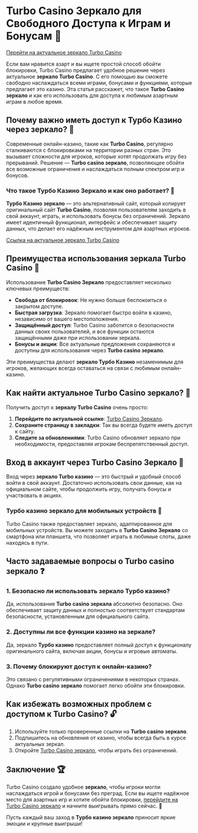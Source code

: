 # Turbo Casino Зеркало для Свободного Доступа к Играм и Бонусам 🎰

[Перейти на актуальное зеркало Turbo Casino](https://turbo-casino.pro/TURVK)

Если вам нравится азарт и вы ищете простой способ обойти блокировки, Turbo Casino предлагает удобное решение через актуальное **зеркало Turbo Casino**. С его помощью вы сможете свободно наслаждаться всеми играми, бонусами и функциями, которые предлагает это казино. Эта статья расскажет, что такое **Turbo Casino зеркало** и как его использовать для доступа к любимым азартным играм в любое время.

## Почему важно иметь доступ к Турбо Казино через зеркало? 💸

Современные онлайн-казино, такие как **Turbo Casino**, регулярно сталкиваются с блокировками на территории разных стран. Это вызывает сложности для игроков, которые хотят продолжать игру без прерываний. Решение — **Turbo casino зеркало**, позволяющее обойти все возможные ограничения и наслаждаться полным спектром игр и бонусов.

### Что такое Турбо Казино Зеркало и как оно работает? 🔄

**Турбо Казино зеркало** — это альтернативный сайт, который копирует оригинальный сайт **Turbo Casino**, позволяя пользователям заходить в свой аккаунт, играть, и использовать бонусы без ограничений. Зеркало имеет идентичный функционал, интерфейс и обеспечивает защиту данных, что делает его надёжным инструментом для азартных игроков.

[Ссылка на актуальное зеркало Turbo Casino](https://turbo-casino.pro/TURVK)

## Преимущества использования зеркала Turbo Casino 🎲

Использование **Turbo Casino Зеркало** предоставляет несколько ключевых преимуществ:

- **Свобода от блокировок**: Не нужно больше беспокоиться о закрытом доступе.
- **Быстрая загрузка**: Зеркало помогает быстро войти в казино, независимо от вашего местоположения.
- **Защищённый доступ**: Turbo Casino заботится о безопасности данных своих пользователей, и все функции остаются защищёнными даже при использовании зеркала.
- **Бонусы и акции**: Все актуальные предложения сохраняются и доступны для использования через **Turbo casino зеркало**.

Эти преимущества делают **зеркало Турбо Казино** незаменимым для игроков, желающих всегда оставаться на связи с любимым онлайн-казино.

## Как найти актуальное Turbo Casino зеркало? 📲

Получить доступ к **зеркалу Turbo Casino** очень просто:

1. **Перейдите по актуальной ссылке**: [Turbo Casino Зеркало](https://turbo-casino.pro/TURVK).
2. **Сохраните страницу в закладки**: Так вы всегда будете иметь доступ к сайту.
3. **Следите за обновлениями**: Turbo Casino обновляет зеркало при необходимости, предоставляя игрокам беспрепятственный доступ.

## Вход в аккаунт через Turbo Casino Зеркало 🔐

Вход через **зеркало Turbo казино** — это быстрый и удобный способ войти в свой аккаунт. Достаточно использовать свои данные, как на официальном сайте, чтобы продолжить игру, получать бонусы и участвовать в акциях.

### Турбо казино зеркало для мобильных устройств 📱

Turbo Casino также предоставляет зеркало, адаптированное для мобильных устройств. Вы можете заходить в **Turbo Casino Зеркало** со смартфона или планшета, что позволяет играть в любимые слоты, даже находясь в пути. 

## Часто задаваемые вопросы о Turbo casino зеркало ❓

### 1. Безопасно ли использовать зеркало Турбо казино?  
Да, использование **Turbo casino зеркала** абсолютно безопасно. Оно обеспечивает защиту данных и полностью соответствует стандартам безопасности, установленным для официального сайта.

### 2. Доступны ли все функции казино на зеркале?  
Да, зеркало **Турбо казино** предоставляет полный доступ к функционалу оригинального сайта, включая акции, бонусы и игровые автоматы.

### 3. Почему блокируют доступ к онлайн-казино?  
Это связано с регулятивными ограничениями в некоторых странах. Однако **Turbo casino зеркало** помогает легко обойти эти блокировки.

## Как избежать возможных проблем с доступом к Turbo Casino? 🔓

1. Используйте только проверенные ссылки на **Turbo casino зеркало**.
2. Подпишитесь на обновления от казино, чтобы всегда быть в курсе актуальных зеркал.
3. Откройте [Turbo Casino зеркало](https://turbo-casino.pro/TURVK), чтобы играть без ограничений.

## Заключение 🏆

Turbo Casino создало удобное **зеркало**, чтобы игроки могли наслаждаться игрой и бонусами без преград. Если вы ищете надёжное место для азартных игр и хотите обойти блокировки, [перейдите на Turbo Casino зеркало](https://turbo-casino.pro/TURVK) и начните выигрывать прямо сейчас. 🌟

Пусть каждый ваш заход в **Турбо казино зеркало** приносит яркие эмоции и крупные выигрыши!

